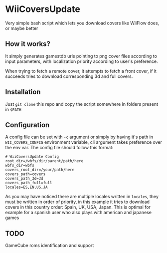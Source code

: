 # WiiCoversUpdate

Very simple bash script which lets you download covers like WiiFlow does, or maybe better

## How it works?

It simply generates gamestdb urls pointing to png cover files according to input parameters, with localization priority according to user's preference.

When trying to fetch a remote cover, it attempts to fetch a front cover, if it succeeds tries to download corresponding 3d and full covers.

## Installation

Just `git clone` this repo and copy the script somewhere in folders present in `$PATH`

## Configuration

A config file can be set with `-c` argument or simply by having it's path in `WII_COVERS_CONFIG` environment variable, cli argument takes preference over the env var. The config file should follow this format:

    # WiiCoversUpdate Config
    root_dir=/wbfs/dir/parent/path/here
    wbfs_dir=wbfs
    covers_root_dir=/your/path/here
    covers_path=covers
    covers_path_3d=3d
    covers_path_full=full
    locales=ES,EN,US,JA

As you may have noticed there are multiple locales written in `locales`, they must be written in order of priority, in this example it tries to download covers in this country order: Spain, UK, USA, Japan. This is optimal for example for a spanish user who also plays with american and japanese games

## TODO

GameCube roms identification and support
